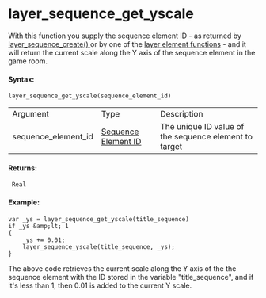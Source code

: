 # layer_sequence_get_yscale

With this function you supply the sequence element ID - as returned by [
layer_sequence_create() ](layer_sequence_create) or by one of the
[layer element
functions](../General_Layer_Functions/General_Layer_Functions) - and
it will return the current scale along the Y axis of the sequence
element in the game room.

#### Syntax:

``` gml
layer_sequence_get_yscale(sequence_element_id)
```

|                     |                                                                                                                                              |                                                       |
|---------------------|----------------------------------------------------------------------------------------------------------------------------------------------|-------------------------------------------------------|
| Argument            | Type                                                                                                                                         | Description                                           |
| sequence_element_id |  [Sequence Element ID](../../../../../../GameMaker_Language/GML_Reference/Asset_Management/Rooms/Sequence_Layers/layer_sequence_create)  | The unique ID value of the sequence element to target |

#### Returns:

``` gml
 Real
```

#### Example:

``` gml
var _ys = layer_sequence_get_yscale(title_sequence)
if _ys &amp;lt; 1
{
    _ys += 0.01;
    layer_sequence_yscale(title_sequence, _ys);
}
```

The above code retrieves the current scale along the Y axis of the the
sequence element with the ID stored in the variable "title_sequence",
and if it's less than 1, then 0.01 is added to the current Y scale.

